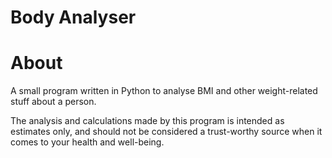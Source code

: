 Body Analyser
=============

# About
A small program written in Python to analyse BMI and other weight-related stuff
about a person.

The analysis and calculations made by this program is intended as estimates only, and
should not be considered a trust-worthy source when it comes to your health and well-being.